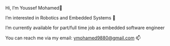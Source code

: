 Hi, I’m Youssef Mohamed👋


I’m interested in Robotics and Embedded Systems 🤖

I’m currently available for part/full time job as embedded software engineer

You can reach me via my email: ymohamed9880@gmail.com 📫 

<!---
Youssef-Elkaheil/Youssef-Elkaheil is a ✨ special ✨ repository because its `README.md` (this file) appears on your GitHub profile.
You can click the Preview link to take a look at your changes.
--->

